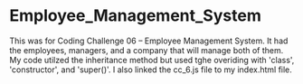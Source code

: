# Employee_Management_System
This was for Coding Challenge 06 – Employee Management System. It had the employees, managers, and a company that will manage both of them. My code utilzed the inheritance method but used tghe overiding with 'class', 'constructor', and 'super()'. I also linked the cc_6.js file to my index.html file. 
